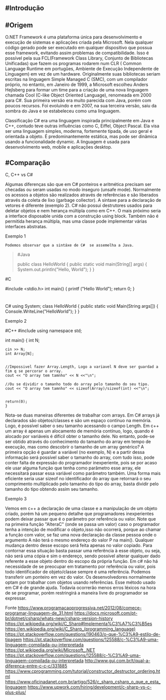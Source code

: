 #Introdução
---

#Origem
---
O.NET Framework é uma plataforma única para desenvolvimento e execução de sistemas e aplicações criada pela Microsoft. Nela qualquer código gerado pode ser executado em qualquer dispositivo que possua esse framework, evitando assim problemas de compatibilidade. 
Isso é possível pela sua FCL(Framework Class Library, Conjunto de Bibliotecas Unificadas) que fazem os programas rodarem num CLR ( Common Language Runtime em portugûes, Ambiente de Execução Independente de Linguagem) em vez de um hardware.
Originalmente suas bibliotecas seriam escritas na linguagem Simple Managed C (SMC), com um compilador próprio, no entanto, em Janeiro de 1999, a Microsoft escolheu Anders Hejlsberg  para formar um time para a criação de uma nova linguagem chamada Cool (C-like Object Oriented Language), renomeada em 2000 para C#.
Sua primeira versão era muito parecida com Java, porém com poucos recursos. Foi evoluindo e em 2007, na sua terceira versão, saiu da sombra do Java e se estabeleceu como uma linguagem.

Classificação
    C# era uma linguagem inspirada principalmente em Java e C++, contudo teve outras influências como C, Eiffel, Object Pascal. Ela visa ser uma linguagem simples, moderna, fortemente tipada, de uso geral e orientada a objeto. É predominantemente estática, mas pode ser dinâmica usando a funcionalidade dynamic. A linguagem é usada para desenvolvimento web, mobile e aplicações desktop.


#Comparação 
---

C, C++ vs C#

Algumas diferenças são que em C# ponteiros e aritmética precisam ser checadas ou seram usadas no modo inseguro (unsafe mode). Normalmente os acessos a objetos são realizados através de referências e são liberados através da coleta de lixo (garbage collector). A sintaxe para a declaração de vetores é diferente (exemplo 2).
        C# não possui destrutores usados para deletar objetos e nem herança múltipla como em C++. O mais próximo seria a interface disposable unida com a construção using block. Também não é permitida herança múltipla, mas uma classe pode implementar várias interfaces abstratas.


Exemplo 1

    Podemos observar que a sintáxe de C#  se assemelha a Java.

>#Java
>
>public class HelloWorld 
>{
>    public static void main(String[] args) 
>    {
>        System.out.println("Hello, World");
>    }
>}

#C 

#include <stdio.h> 
int main() 
{ 
    printf ("Hello World"); 
    return 0; 
} 


#

C# 
using System; 
class HelloWorld 
{ 
    public static void Main(String args[]) 
    { 
    Console.WriteLine("HelloWorld"); 
    } 
}




Exemplo 2

#C++
#include <iostream>
using namespace std;


int main()
	{
	int N;
	
	cin >> N;
	int Array[N];
	
	
	//Impossivel fazer Array.Length, Logo a variavel N deve ser guardad a fim q se percorar o array.
	cout << "O array tem tamnho" << N <<"\n";
	
	//Ou se dividir o tamanho todo do array pelo tamanho do seu tipo.
	cout << "O array tem tamnho" << sizeof(Array)/sizeof(int) <<"\n";
	
	
	return(0);
	}


Nota-se duas maneiras diferentes de trabalhar com arrays. Em C# arrays já declarados são objetos/classes e são um espaço contínuo na memória. Logo, é possível saber o seu tamanho acessando o campo Length.
Em c++ um array é apenas um alocamento de memória contínuo, logo, quando é alocado por variáveis é difícil obter o tamanho dele. No entanto, pode-se ser obtido através do conhecimento do tamanho do array em tempo de execução, mas como descobrir o tamanho de um array genérico?
A primeira opção é guardar a variável (no exemplo, N) e a partir dessa informação será possível saber o tamanho do array, com tudo isso, pode conter falta de expressão do programador inexperiente, pois se por acaso ele usar alguma função que tenha como parâmetro esse array, ele necessitará passar essa variável como parâmetro também. Uma forma mais eficiente seria usar sizeof no identificador do array que retornará o seu comprimento multiplicado pelo tamanho do tipo do array, basta dividir pelo tamanho do tipo obtendo assim seu tamanho.

Exemplo 3

Vemos em c++ a declaração de uma classe e a manipulação de um objeto criado, porém há um pequeno detalhe que programadores inexperientes podem deixar passar que é o parâmetro por referência ou valor. 
Note que na primeira função "AlteraC" (onde se passa um valor) caso o programador tenha a intenção de modificar o objeto,isso não ocorrerá, porque ao chamar a função com valor, se faz uma nova declaração da classe pessoa onde o argumento A não terá o mesmo endereço do valor P na main().  Qualquer mudança dentro desse escopo será feita apenas no valor copiado.
Para contornar essa situação basta passar uma referência à esse objeto, ou seja, não será uma cópia e sim o endereço,  sendo possível alterar qualquer dado referente a esse objeto
dentro do escopo da própria função.
Em c# não há necessidade de se preocupar em tratamento por referência ou valor, pois todo identificador de objeto/classe sempre é uma referência. Podemos transferir um ponteiro em vez do valor.
 Os desenvolvedores normalmente optam por trabalhar com objetos usando referências. Esse método usado em C# é de grande ajuda. Todavia ocorrerão menos erros léxicos na hora de se programar, porém restringirá a maneira livre do programador se expressar.
    
Fonte
https://www.programacaoprogressiva.net/2012/08/comece-programar-linguagem-de_31.html
https://docs.microsoft.com/pt-br/dotnet/csharp/whats-new/csharp-version-history
https://pt.wikipedia.org/wiki/C_Sharp#Implementa%C3%A7%C3%B5es
https://en.wikipedia.org/wiki/C_Sharp_(programming_language)
https://pt.stackoverflow.com/questions/190463/o-que-%C3%A9-estilo-de-tipagem
https://pt.stackoverflow.com/questions/125588/c-%C3%A9-uma-linguagem-compilada-ou-interpretada
https://pt.wikipedia.org/wiki/Microsoft_.NET
https://pt.stackoverflow.com/questions/125588/c-%C3%A9-uma-linguagem-compilada-ou-interpretada
http://www.guj.com.br/t/qual-a-diferenca-entre-c-c-c/331885
https://www.cprogramming.com/tutorial/constructor_destructor_ordering.html
https://www.oficinadanet.com.br/artigo/526/c_sharp_csharp_o_que_e_esta_linguagem
https://www.upwork.com/hiring/development/c-sharp-vs-c-plus-plus/
